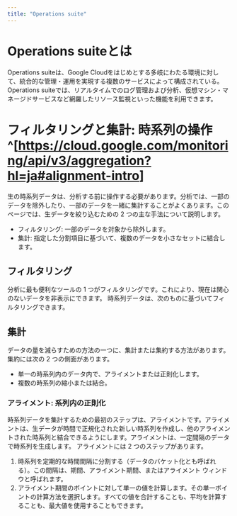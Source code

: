 ```yaml
---
title: "Operations suite"
---
```

# Operations suiteとは
Operations suiteは、Google Cloudをはじめとする多岐にわたる環境に対して、統合的な管理・運用を実現する複数のサービスによって構成されている。  
Operations suiteでは、リアルタイムでのログ管理および分析、仮想マシン・マネージドサービスなど網羅したリソース監視といった機能を利用できます。

# フィルタリングと集計: 時系列の操作^[<https://cloud.google.com/monitoring/api/v3/aggregation?hl=ja#alignment-intro>]
生の時系列データは、分析する前に操作する必要があります。分析では、一部のデータを除外したり、一部のデータを一緒に集計することがよくあります。このページでは、生データを絞り込むための 2 つの主な手法について説明します。
- フィルタリング: 一部のデータを対象から除外します。
- 集計: 指定した分割項目に基づいて、複数のデータを小さなセットに結合します。

## フィルタリング
分析に最も便利なツールの 1 つがフィルタリングです。これにより、現在は関心のないデータを非表示にできます。
時系列データは、次のものに基づいてフィルタリングできます。

## 集計
データの量を減らすための方法の一つに、集計または集約する方法があります。集約には次の 2 つの側面があります。
- 単一の時系列内のデータ内で、アライメントまたは正則化します。
- 複数の時系列の縮小または結合。

### アライメント: 系列内の正則化
時系列データを集計するための最初のステップは、アライメントです。アライメントは、生データが時間で正規化された新しい時系列を作成し、他のアライメントされた時系列と結合できるようにします。アライメントは、一定間隔のデータで時系列を生成します。
アライメントには 2 つのステップがあります。
1. 時系列を定期的な時間間隔に分割する（データのバケット化とも呼ばれる）。この間隔は、期間、アライメント期間、またはアライメント ウィンドウと呼ばれます。
2. アライメント期間のポイントに対して単一の値を計算します。その単一ポイントの計算方法を選択します。すべての値を合計することも、平均を計算することも、最大値を使用することもできます。